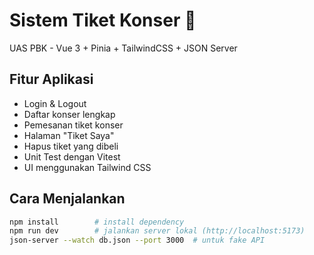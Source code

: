 # Sistem Tiket Konser 🎫

UAS PBK - Vue 3 + Pinia + TailwindCSS + JSON Server

## Fitur Aplikasi

-  Login & Logout
-  Daftar konser lengkap
-  Pemesanan tiket konser
-  Halaman "Tiket Saya"
-  Hapus tiket yang dibeli
-  Unit Test dengan Vitest
-  UI menggunakan Tailwind CSS

## Cara Menjalankan

```bash
npm install        # install dependency
npm run dev        # jalankan server lokal (http://localhost:5173)
json-server --watch db.json --port 3000  # untuk fake API
